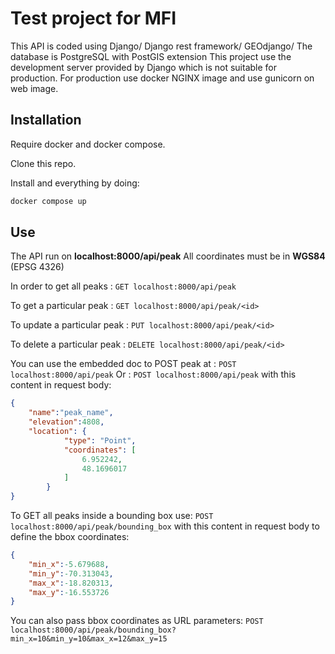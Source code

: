 # Test project for MFI
This API is coded using Django/ Django rest framework/ GEOdjango/
The database is PostgreSQL with PostGIS extension
This project use the development server provided by Django which is not suitable for production. For production use docker NGINX image and use gunicorn on web image.

## Installation

Require docker and docker compose.

Clone this repo.

Install and everything by doing:
```sh
docker compose up
```

## Use

The API run on **localhost:8000/api/peak**
All coordinates must be in **WGS84** (EPSG 4326)

In order to get all peaks :
`GET localhost:8000/api/peak`

To get a particular peak :
`GET localhost:8000/api/peak/<id>`

To update a particular peak :
`PUT localhost:8000/api/peak/<id>`

To delete a particular peak :
`DELETE localhost:8000/api/peak/<id>`

You can use the embedded doc to POST peak at :
`POST localhost:8000/api/peak`
Or :
`POST localhost:8000/api/peak`
with this content in request body:
```json
{
    "name":"peak_name",
    "elevation":4808,
    "location": {
            "type": "Point",
            "coordinates": [
                6.952242,
                48.1696017 
            ]
        }
}
```

To GET all peaks inside a bounding box use:
`POST localhost:8000/api/peak/bounding_box`
with this content in request body to define the bbox coordinates:
```json
{
    "min_x":-5.679688,
    "min_y":-70.313043,
    "max_x":-18.820313,
    "max_y":-16.553726
}
```
You can also pass bbox coordinates as URL parameters:
`POST localhost:8000/api/peak/bounding_box?min_x=10&min_y=10&max_x=12&max_y=15`
